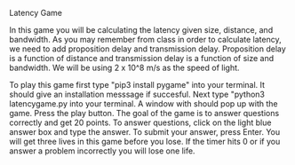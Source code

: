 Latency Game

In this game you will be calculating the latency given size, distance, and bandwidth. As you may remember from class in order to calculate latency, we need to add proposition delay and transmission delay. Proposition delay is a function of distance and transmission delay is a function of size and bandwidth. We will be using 2 x 10^8 m/s as the speed of light. 

To play this game first type "pip3 install pygame" into your terminal. It should give an installation messsage if succesful. Next type "python3 latencygame.py into your terminal. A window with should pop up with the game. Press the play button. The goal of the game is to answer questions correctly and get 20 points. To answer questions, click on the light blue answer box and type the answer. To submit your answer, press Enter. You will get three lives in this game before you lose. If the timer hits 0 or if you answer a problem incorrectly you will lose one life. 


